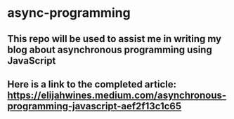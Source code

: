 # async-programming

## This repo will be used to assist me in writing my blog about asynchronous programming using JavaScript

## Here is a link to the completed article: https://elijahwines.medium.com/asynchronous-programming-javascript-aef2f13c1c65